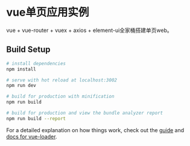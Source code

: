 # vue单页应用实例
vue + vue-router + vuex + axios + element-ui全家桶搭建单页web。

## Build Setup

``` bash
# install dependencies
npm install

# serve with hot reload at localhost:3002
npm run dev

# build for production with minification
npm run build

# build for production and view the bundle analyzer report
npm run build --report
```

For a detailed explanation on how things work, check out the [guide](http://vuejs-templates.github.io/webpack/) and [docs for vue-loader](http://vuejs.github.io/vue-loader).
